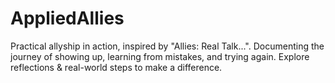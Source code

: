 # AppliedAllies
Practical allyship in action, inspired by "Allies: Real Talk...". Documenting the journey of showing up, learning from mistakes, and trying again. Explore reflections &amp; real-world steps to make a difference.
